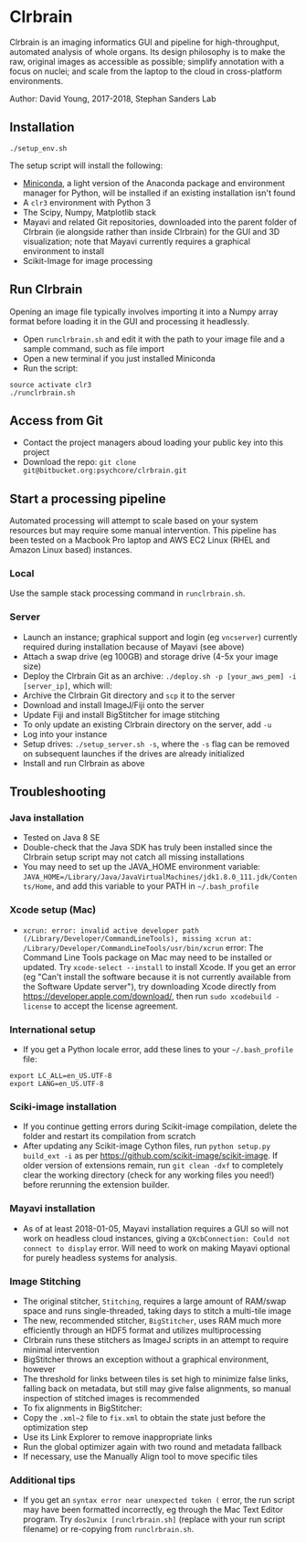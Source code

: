 # Clrbrain
Clrbrain is an imaging informatics GUI and pipeline for high-throughput, automated analysis of whole organs. Its design philosophy is to make the raw, original images as accessible as possible; simplify annotation with a focus on nuclei; and scale from the laptop to the cloud in cross-platform environments.

Author: David Young, 2017-2018, Stephan Sanders Lab

## Installation
```
./setup_env.sh
```
The setup script will install the following:

- [Miniconda](https://conda.io/miniconda.html), a light version of the Anaconda package and environment manager for Python, will be installed if an existing installation isn't found
- A `clr3` environment with Python 3
- The Scipy, Numpy, Matplotlib stack
- Mayavi and related Git repositories, downloaded into the parent folder of Clrbrain (ie alongside rather than inside Clrbrain) for the GUI and 3D visualization; note that Mayavi currently requires a graphical environment to install
- Scikit-Image for image processing

## Run Clrbrain
Opening an image file typically involves importing it into a Numpy array format before loading it in the GUI and processing it headlessly.

- Open `runclrbrain.sh` and edit it with the path to your image file and a sample command, such as file import
- Open a new terminal if you just installed Miniconda
- Run the script:

```
source activate clr3
./runclrbrain.sh
```

## Access from Git

- Contact the project managers aboud loading your public key into this project
- Download the repo: `git clone git@bitbucket.org:psychcore/clrbrain.git`

## Start a processing pipeline

Automated processing will attempt to scale based on your system resources but may require some manual intervention. This pipeline has been tested on a Macbook Pro laptop and AWS EC2 Linux (RHEL and Amazon Linux based) instances.

### Local
Use the sample stack processing command in `runclrbrain.sh`.

### Server

- Launch an instance; graphical support and login (eg `vncserver`) currently required during installation because of Mayavi (see above)
- Attach a swap drive (eg 100GB) and storage drive (4-5x your image size)
- Deploy the Clrbrain Git as an archive: `./deploy.sh -p [your_aws_pem] -i [server_ip]`, which will:
 - Archive the Clrbrain Git directory and `scp` it to the server
 - Download and install ImageJ/Fiji onto the server
 - Update Fiji and install BigStitcher for image stitching
 - To only update an existing Clrbrain directory on the server, add `-u`
- Log into your instance
- Setup drives: `./setup_server.sh -s`, where the `-s` flag can be removed on subsequent launches if the drives are already initialized
- Install and run Clrbrain as above


## Troubleshooting

### Java installation
- Tested on Java 8 SE
- Double-check that the Java SDK has truly been installed since the Clrbrain setup script may not catch all missing installations
- You may need to set up the JAVA_HOME environment variable: `JAVA_HOME=/Library/Java/JavaVirtualMachines/jdk1.8.0_111.jdk/Contents/Home`, and add this variable to your PATH in `~/.bash_profile`

### Xcode setup (Mac)
- `xcrun: error: invalid active developer path (/Library/Developer/CommandLineTools), missing xcrun at: /Library/Developer/CommandLineTools/usr/bin/xcrun` error: The Command Line Tools package on Mac may need to be installed or updated. Try `xcode-select --install` to install Xcode. If you get an error (eg "Can't install the software because it is not currently available from the Software Update server"), try downloading Xcode directly from https://developer.apple.com/download/, then run `sudo xcodebuild -license` to accept the license agreement.


### International setup
- If you get a Python locale error, add these lines to your `~/.bash_profile` file:
```
export LC_ALL=en_US.UTF-8
export LANG=en_US.UTF-8
```

### Sciki-image installation
- If you continue getting errors during Scikit-image compilation, delete the folder and restart its compilation from scratch
- After updating any Scikit-image Cython files, run `python setup.py build_ext -i` as per https://github.com/scikit-image/scikit-image. If older version of extensions remain, run `git clean -dxf` to completely clear the working directory (check for any working files you need!) before rerunning the extension builder.

### Mayavi installation
- As of at least 2018-01-05, Mayavi installation requires a GUI so will not work on headless cloud instances, giving a `QXcbConnection: Could not connect to display` error. Will need to work on making Mayavi optional for purely headless systems for analysis.

### Image Stitching
- The original stitcher, `Stitching`, requires a large amount of RAM/swap space and runs single-threaded, taking days to stitch a multi-tile image
- The new, recommended stitcher, `BigStitcher`, uses RAM much more efficiently through an HDF5 format and utilizes multiprocessing
- Clrbrain runs these stitchers as ImageJ scripts in an attempt to require minimal intervention
- BigStitcher throws an exception without a graphical environment, however
- The threshold for links between tiles is set high to minimize false links, falling back on metadata, but still may give false alignments, so manual inspection of stitched images is recommended
- To fix alignments in BigStitcher:
 - Copy the `.xml~2` file to `fix.xml` to obtain the state just before the optimization step
 - Use its Link Explorer to remove inappropriate links
 - Run the global optimizer again with two round and metadata fallback
 - If necessary, use the Manually Align tool to move specific tiles

### Additional tips
- If you get an `syntax error near unexpected token (` error, the run script may have been formatted incorrectly, eg through the Mac Text Editor program. Try `dos2unix [runclrbrain.sh]` (replace with your run script filename) or re-copying from `runclrbrain.sh`.